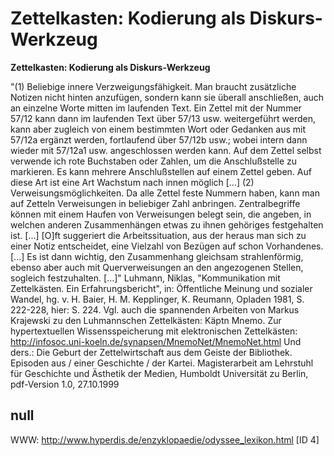 # Zettelkasten: Kodierung als Diskurs-Werkzeug

**Zettelkasten: Kodierung als Diskurs-Werkzeug**

"(1) Beliebige innere Verzweigungsfähigkeit. Man braucht zusätzliche Notizen nicht hinten anzufügen, sondern kann sie überall anschließen, auch an einzelne Worte mitten im laufenden Text. Ein Zettel mit der Nummer 57/12 kann dann im laufenden Text über 57/13 usw. weitergeführt werden, kann aber zugleich von einem bestimmten Wort oder Gedanken aus mit 57/12a ergänzt werden, fortlaufend über 57/12b usw.; wobei intern dann wieder mit 57/12a1 usw. angeschlossen werden kann. Auf dem Zettel selbst verwende ich rote Buchstaben oder Zahlen, um die Anschlußstelle zu markieren. Es kann mehrere Anschlußstellen auf einem Zettel geben. Auf diese Art ist eine Art Wachstum nach innen möglich [...]
(2) Verweisungsmöglichkeiten. Da alle Zettel feste Nummern haben, kann man auf Zetteln Verweisungen in beliebiger Zahl anbringen. Zentralbegriffe können mit einem Haufen von Verweisungen belegt sein, die angeben, in welchen anderen Zusammenhängen etwas zu ihnen gehöriges festgehalten ist. [...] [O]ft suggeriert die Arbeitssituation, aus der heraus man sich zu einer Notiz entscheidet, eine Vielzahl von Bezügen auf schon Vorhandenes. [...] Es ist dann wichtig, den Zusammenhang gleichsam strahlenförmig, ebenso aber auch mit Querverweisungen an den angezogenen Stellen, sogleich festzuhalten. [...]"
Luhmann, Niklas, "Kommunikation mit Zettelkästen. Ein Erfahrungsbericht", in: Öffentliche Meinung und sozialer Wandel, hg. v. H. Baier, H. M. Kepplinger, K. Reumann, Opladen 1981, S. 222-228, hier: S. 224. Vgl. auch die spannenden Arbeiten von Markus Krajewski zu den Luhmannschen Zettelkästen: Käptn Mnemo. Zur hypertextuellen Wissensspeicherung mit elektronischen Zettelkästen: 
http://infosoc.uni-koeln.de/synapsen/MnemoNet/MnemoNet.html
Und ders.: Die Geburt der Zettelwirtschaft aus dem Geiste der Bibliothek. Episoden aus / einer Geschichte / der Kartei. Magisterarbeit am Lehrstuhl für Geschichte und Ästhetik der Medien, Humboldt Universität zu Berlin, pdf-Version 1.0, 27.10.1999


## null

WWW: http://www.hyperdis.de/enzyklopaedie/odyssee_lexikon.html [ID 4]

